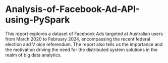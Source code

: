 # Analysis-of-Facebook-Ad-API-using-PySpark
This report explores a dataset of Facebook Ads targeted at Australian users from March 2020 to February 2024, encompassing the recent federal election and V oice referendum. The report also tells us the importance and the motivation driving the need for the distributed system solutions in the realm of big data analytics.
